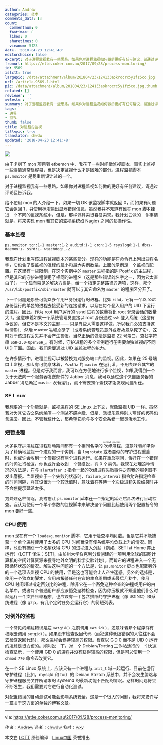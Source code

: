```yaml
---
author: Andrew
categories: 技术
comments_data: []
count:
  commentnum: 0
  favtimes: 0
  likes: 0
  sharetimes: 0
  viewnum: 5123
date: '2018-04-23 12:41:48'
editorchoice: false
excerpt: 对于进程监视我有一些思路。如果你对进程监视如何做的更好有任何建议，请通过评论区告诉我。
fromurl: https://etbe.coker.com.au/2017/09/28/process-monitoring/
id: 9569
islctt: true
largepic: /data/attachment/album/201804/23/124133aokrocrc5y1fz5co.jpg
url: /article-9569-1.html
pic: /data/attachment/album/201804/23/124133aokrocrc5y1fz5co.jpg.thumb.jpg
related: []
reviewer: ''
selector: ''
summary: 对于进程监视我有一些思路。如果你对进程监视如何做的更好有任何建议，请通过评论区告诉我。
tags:
- 进程
- 监视
thumb: false
title: 对进程的监视
titlepic: true
translator: qhwdw
updated: '2018-04-23 12:41:48'
---
```


![](/data/attachment/album/201804/23/124133aokrocrc5y1fz5co.jpg)


由于复刻了 mon 项目到 [etbemon](https://doc.coker.com.au/projects/etbe-mon/) 中，我花了一些时间做监视脚本。事实上监视一些事情通常很容易，但是决定监视什么才是困难的部分。进程监视脚本 `ps.monitor` 是我重新设计过的一个。


对于进程监视我有一些思路。如果你对进程监视如何做的更好有任何建议，请通过评论区告诉我。


给不使用 mon 的人介绍一下，如果一切 OK 该监视脚本就返回 0，而如果有问题它会返回 1，并使用标准输出显示错误信息。虽然我并不知道有谁将 mon 脚本挂进一个不同的监视系统中，但是，那样做其实很容易实现。我计划去做的一件事情就是，将来实现 mon 和其它的监视系统如 Nagios 之间的互操作性。


### 基本监视



```
ps.monitor tor:1-1 master:1-2 auditd:1-1 cron:1-5 rsyslogd:1-1 dbus-daemon:1- sshd:1- watchdog:1-2

```

我现在计划重写该进程监视脚本的某些部分。现在的功能是在命令行上列出进程名字，它包含了要监视的进程的最小和最大实例数量。上面的示例是一个监视的配置。在这里有一些限制，在这个实例中的 `master` 进程指的是 Postfix 的主进程，但是其它的守护进程使用了相同的进程名（这是那些错误的名字之一，因为它太直白了）。一个显而易见的解决方案是，给一个指定完整路径的选项，这样，那个 `/usr/lib/postfix/sbin/master` 就可以与其它命名为 `master` 的程序区分开了。


下一个问题是那些可能以多个用户身份运行的进程。比如 `sshd`，它有一个以 root 身份运行的单独的进程去接受新的连接请求，以及在每个登入用户的 UID 下运行的进程。因此，作为 root 用户运行的 sshd 进程的数量将比 root 登录会话的数量大 1。这意味着如果一个系统管理员直接以 root 身份通过 `ssh` 登入系统（这是有争议的，但它不是本文的主题—— 只是有些人需要这样做，所以我们必须支持这种情形），然后 master 进程崩溃了（或者系统管理员意外或者故意杀死了它），这时对于该进程丢失并不会产生警报。当然正确的做法是监视 22 号端口，查找字符串 `SSH-2.0-OpenSSH_`。有时候，守护进程的多个实例运行在需要单独监视的不同 UID 下面。因此，我们需要通过 UID 监视进程的能力。


在许多情形中，进程监视可以被替换为对服务端口的监视。因此，如果在 25 号端口上监视，那么有可能意味着，Postfix 的 `master` 在运行着，不用去理会其它的 `master` 进程。但是对于我而言，我可以在方便地进行多个监视，如果我得到一个关于无法向一个服务器发送邮件的 Jabber 消息，我可以通过这个来自服务器的 Jabber 消息断定 `master` 没有运行，而不需要挨个查找才能发现问题所在。


### SE Linux


我想要的一个功能就是，监视进程的 SE Linux 上下文，就像监视 UID 一样。虽然我对为其它安全系统编写一个测试不感兴趣，但是，我很乐意将别人写好的代码包含进去。因此，不管我做什么，都希望它能与多个安全系统一起灵活地工作。


### 短暂进程


大多数守护进程在进程启动期间都有一个相同名字的<ruby> 次级进程 <rt>  second process </rt></ruby>。这意味着如果你为了精确地监视一个进程的一个实例，当 `logrotate` 或者类似的守护进程重启时，你或许会收到一个警报说有两个进程运行。如果在重启期间，恰好在一个错误的时间进行检查，你也或许会收到一个警报说，有 0 个实例。我现在处理这种情况的方法是，在与 `alertafter 2` 指令一起的次级进程失败事件之前我的服务器不发出警报。当监视处于一个失败的状态时，`failure_interval` 指令允许指定检查的时间间隔，将其设置为一个较低值时，意味着在等待一个次级进程失败结果时并不会使提示延迟太多。


为处理这种情况，我考虑让 `ps.monitor` 脚本在一个指定的延迟后再次进行自动检查。我认为使用一个单个参数的监视脚本来解决这个问题比起使用两个配置指令的 mon 要好一些。


### CPU 使用


mon 现在有一个 `loadavg.monitor` 脚本，它用于检查平均负载。但是它并不能捕获一个单个进程使用了太多的 CPU 时间而没有使系统平均负载上升的情况。同样，也没有捕获一个渴望获得 CPU 的进程进入沉默（例如，SETI at Home 停止运行）（LCTT 译注：SETI，由加州大学伯克利分校创建的一项利用全球的联网计算机的空闲计算资源来搜寻地外文明的科学实验计划），而其它的进程进入一个无限循环状态的情况。解决这种问题的一个方法是，让 `ps.monitor` 脚本也配置另外的一个选项去监视 CPU 的使用，但是这也可能会让人产生迷惑。另外的选择是，使用一个独立的脚本，它用来报警任何在它的生命周期或者最后几秒中，使用 CPU 时间超过指定百分比的进程，除非它在一个豁免这种检查的进程或用户的白名单中。或者每个普通用户都应该豁免这种检查，因为你压根就不知道他们什么时候运行一个文件压缩程序。也应该有一个包含排除的守护进程（像 BOINC）和系统进程（像 gzip，有几个定时任务会运行它）的简短列表。


### 对例外的监视


一个常见的编程错误是在 `setgid()` 之前调用 `setuid()`，这意味着那个程序没有权限去调用 `setgid()`。如果没有检查返回代码（而犯这种低级错误的人往往不会去检查返回代码），那么进程会保持较高的权限。检查以 GID 0 而不是 UID 0 运行的进程是很方便的。顺利说一下，对一个 Debian/Testing 工作站运行的一个快速检查显示，一个使用 GID 0 的进程并没有获得较高的权限，但是可以使用一个 `chmod 770` 命令去改变它。


在一个 SE Linux 系统上，应该只有一个进程与 `init_t` 域一起运行。目前在运行守护进程（比如，mysqld 和 tor）的 Debian Stretch 系统中，并不会发生策略与守护进程服务文件所请求的 systemd 的最新功能不匹配的情况。这样的问题将会不断发生，我们需要对它进行自动化测试。


对配置错误的自动测试可能会影响系统安全，这是一个很大的问题，我将来或许写一篇关于这方面的单独的博客文章。




---


via: <https://etbe.coker.com.au/2017/09/28/process-monitoring/>


作者：[Andrew](https://etbe.coker.com.au) 译者：[qhwdw](https://github.com/qhwdw) 校对：[wxy](https://github.com/wxy)


本文由 [LCTT](https://github.com/LCTT/TranslateProject) 原创编译，[Linux中国](https://linux.cn/) 荣誉推出